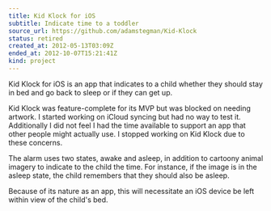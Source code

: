 ```yaml
---
title: Kid Klock for iOS
subtitle: Indicate time to a toddler
source_url: https://github.com/adamstegman/Kid-Klock
status: retired
created_at: 2012-05-13T03:09Z
ended_at: 2012-10-07T15:21:41Z
kind: project
---
```

Kid Klock for iOS is an app that indicates to a child whether they should stay in bed and go back to sleep or if they can get up.

Kid Klock was feature-complete for its MVP but was blocked on needing artwork.
I started working on iCloud syncing but had no way to test it.
Additionally I did not feel I had the time available to support an app that other people might actually use.
I stopped working on Kid Klock due to these concerns.

The alarm uses two states, awake and asleep, in addition to cartoony animal imagery to indicate to the child the time.
For instance, if the image is in the asleep state, the child remembers that they should also be asleep.

Because of its nature as an app, this will necessitate an iOS device be left within view of the child's bed.
